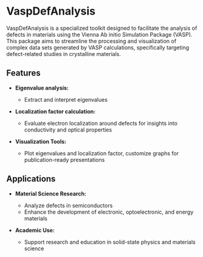 # VaspDefAnalysis

VaspDefAnalysis is a specialized toolkit designed to facilitate the analysis of defects in materials using the Vienna Ab initio Simulation Package (VASP). This package aims to streamline the processing and visualization of complex data sets generated by VASP calculations, specifically targeting defect-related studies in crystalline materials.

## Features
- **Eigenvalue analysis:**
  - Extract and interpret eigenvalues

- **Localization factor calculation:**
  - Evaluate electron localization around defects for insights into conductivity and optical properties

- **Visualization Tools:**
  - Plot eigenvalues and localization factor, customize graphs for publication-ready presentations

## Applications

- **Material Science Research:**
  - Analyze defects in semiconductors
  - Enhance the development of electronic, optoelectronic, and energy materials

- **Academic Use:**
  - Support research and education in solid-state physics and materials science
